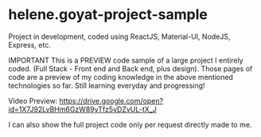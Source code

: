 # helene.goyat-project-sample
Project in development, coded using ReactJS, Material-UI, NodeJS, Express, etc.

IMPORTANT
This is a PREVIEW code sample of a large project I entirely coded. (Full Stack - Front end and Back end, plus design).
Those pages of code are a preview of my coding knowledge in the above mentioned technologies so far. Still learning everyday and progressing!

Video Preview: https://drive.google.com/open?id=1X7J92LvBHm6GzW89yTfz5vDZvUL-tX_J

I can also show the full project code only per request directly made to me.
